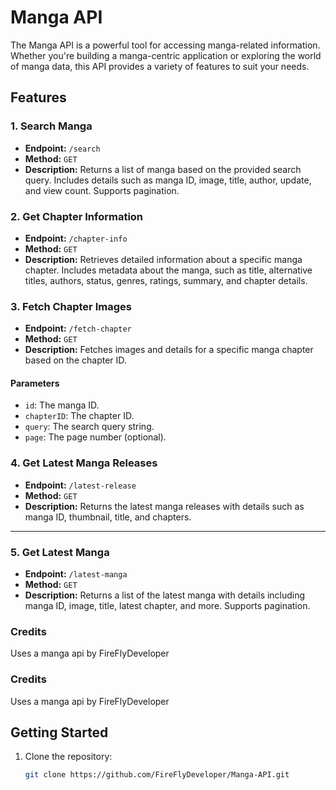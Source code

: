 # Manga API

The Manga API is a powerful tool for accessing manga-related information. Whether you're building a manga-centric application or exploring the world of manga data, this API provides a variety of features to suit your needs.

## Features

### 1. Search Manga

- **Endpoint:** `/search`
- **Method:** `GET`
- **Description:** Returns a list of manga based on the provided search query. Includes details such as manga ID, image, title, author, update, and view count. Supports pagination.

### 2. Get Chapter Information

- **Endpoint:** `/chapter-info`
- **Method:** `GET`
- **Description:** Retrieves detailed information about a specific manga chapter. Includes metadata about the manga, such as title, alternative titles, authors, status, genres, ratings, summary, and chapter details.

### 3. Fetch Chapter Images

- **Endpoint:** `/fetch-chapter`
- **Method:** `GET`
- **Description:** Fetches images and details for a specific manga chapter based on the chapter ID.

#### Parameters

- `id`: The manga ID.
- `chapterID`: The chapter ID.
- `query`: The search query string.
- `page`: The page number (optional).

### 4. Get Latest Manga Releases

- **Endpoint:** `/latest-release`
- **Method:** `GET`
- **Description:** Returns the latest manga releases with details such as manga ID, thumbnail, title, and chapters.

---

### 5. Get Latest Manga

- **Endpoint:** `/latest-manga`
- **Method:** `GET`
- **Description:** Returns a list of the latest manga with details including manga ID, image, title, latest chapter, and more. Supports pagination.

### Credits

Uses a manga api by FireFlyDeveloper

### Credits
Uses a manga api by FireFlyDeveloper

## Getting Started

1. Clone the repository:

   ```bash
   git clone https://github.com/FireFlyDeveloper/Manga-API.git
